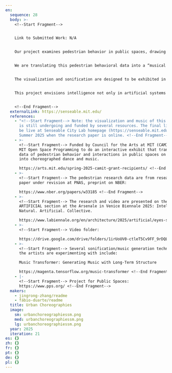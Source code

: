 ```yaml
---
en:
  sequence: 28
  body: >-
    <﻿!--Start Fragment-->


    L﻿ink to Submitted Work: N/A


    Our project examines pedestrian behavior in public spaces, drawing on the observational work of urbanist William Whyte from the 1980s. Using computer vision, we compared footage of public spaces in New York, Philadelphia, and Boston from the 1980s with more recent footage from 2010. Our findings reveal that pedestrians are walking faster and lingering less, signaling a shift from streets as social spaces to more functional thoroughfares.


    We are translating this pedestrian behavioral data into a “musical score,” enabling visitors to hear the rhythms of public life across time and place. This score—both visual and sonic—invites audiences to reflect on how public spaces shape and are shaped by collective human intelligence. The musical interpretation also draws inspiration from composer John Cage, whose work explored the interplay between city sounds and artistic expression.


    The visualization and sonification are designed to be exhibited in public spaces, including the four original plazas studied by Whyte and Project for Public Spaces. For each space, the music and visual score can be adapted to its unique tempo and social dynamics. We are experimenting with AI-based generative music techniques such as Music Transformer: Generating Music with Long-Term Structure.


    This project envisions intelligence not only in artificial systems but in the emergent behaviors of everyday urban life—how people move, pause, and interact. By making those patterns audible and visible, we aim to spark conversation about the evolving nature of public space.


    <﻿!--End Fragment-->
  externalLink: https://senseable.mit.edu/
  references:
    - "<﻿!--Start Fragment--> Note: the visualization and music of this project
      is still undergoing and funded by several resources. The final link will
      be live at Senseable City Lab homepage (https://senseable.mit.edu/) around
      Summer 2025 when the research paper is online. <!--End Fragment-->"
    - >-
      <﻿!--Start Fragment--> Funded by Council for the Arts at MIT (CAMIT) and
      MIT Open Space Programming to do an interactive exhibit that translates
      data of pedestrian behavior and interactions in public spaces on campus
      into choreographed dance and music.

      https://arts.mit.edu/spring-2025-camit-grant-recipients/ <!--End Fragment-->
    - >-
      <﻿!--Start Fragment--> The pedestrian research data are from research
      paper under revision at PNAS, preprint on NBER:

      https://www.nber.org/papers/w33185 <!--End Fragment-->
    - >-
      <﻿!--Start Fragment--> The research and video are presented on the
      ARTIFICIAL section at the Arsenale in Venice Biennale 2025: Intelligens.
      Natural. Artificial. Collective.

      https://www.labiennale.org/en/architecture/2025/artificial/eyes-street <!--End Fragment-->
    - >-
      <﻿!--Start Fragment--> Video folder:

      https://drive.google.com/drive/folders/1irUoUV0-ctleT5Cv9FF_9rDQLH3SZ885?usp=sharing <!--End Fragment-->
    - >-
      <﻿!--Start Fragment--> Several sonification/music generation techniques
      the artists are experimenting with include:

      Music Transformer: Generating Music with Long-Term Structure

      https://magenta.tensorflow.org/music-transformer <!--End Fragment-->
    - |-
      <﻿!--Start Fragment--> Project for Public Spaces:
      https://www.pps.org/ <!--End Fragment-->
  makers:
    - jingrong-zhang/readme
    - fábio-duarte/readme
  title: Urban Choreographies
  image:
    sm: urbanchoreographiessm.png
    med: urbanchoreographiessm.png
    lg: urbanchoreographiessm.png
  year: 2025
  iteration: 21
es: {}
zh: {}
fr: {}
pt: {}
de: {}
pl: {}
---
```

